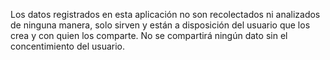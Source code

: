 Los datos registrados en esta aplicación no son recolectados ni analizados de ninguna manera, solo sirven y están a disposición del usuario que los crea y con quien los comparte. No se compartirá ningún dato sin el concentimiento del usuario.
